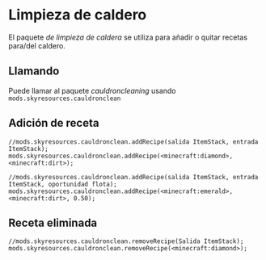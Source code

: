 # Limpieza de caldero

El paquete *de limpieza de caldera* se utiliza para añadir o quitar recetas para/del caldero.

## Llamando

Puede llamar al paquete *cauldroncleaning* usando `mods.skyresources.cauldronclean`

## Adición de receta

```zenscript
//mods.skyresources.cauldronclean.addRecipe(salida ItemStack, entrada ItemStack);
mods.skyresources.cauldronclean.addRecipe(<minecraft:diamond>, <minecraft:dirt>);

//mods.skyresources.cauldronclean.addRecipe(salida ItemStack, entrada ItemStack, oportunidad flota);
mods.skyresources.cauldronclean.addRecipe(<minecraft:emerald>, <minecraft:dirt>, 0.50);
```

## Receta eliminada

```zenscript
//mods.skyresources.cauldronclean.removeRecipe(Salida ItemStack);
mods.skyresources.cauldronclean.removeRecipe(<minecraft:diamond>);
```